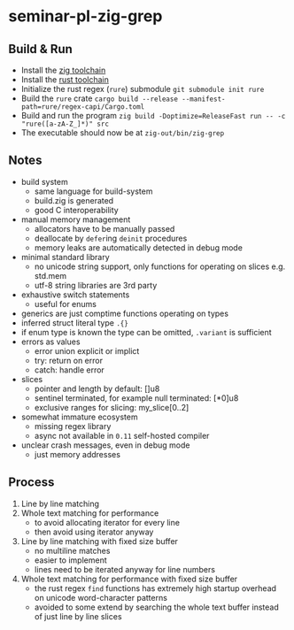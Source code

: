 # seminar-pl-zig-grep

## Build & Run
- Install the [zig toolchain](https://ziglang.org/download)
- Install the [rust toolchain](https://rustup.rs/)
- Initialize the rust regex (`rure`) submodule `git submodule init rure`
- Build the `rure` crate `cargo build --release --manifest-path=rure/regex-capi/Cargo.toml`
- Build and run the program `zig build -Doptimize=ReleaseFast run -- -c "rure([a-zA-Z_]*)" src`
- The executable should now be at `zig-out/bin/zig-grep`

## Notes
- build system
    - same language for build-system
    - build.zig is generated
    - good C interoperability
- manual memory management
    - allocators have to be manually passed
    - deallocate by `defer`ing `deinit` procedures
    - memory leaks are automatically detected in debug mode
- minimal standard library
    - no unicode string support, only functions for operating on slices e.g. std.mem
    - utf-8 string libraries are 3rd party
- exhaustive switch statements
    - useful for enums
- generics are just comptime functions operating on types
- inferred struct literal type `.{}`
- if enum type is known the type can be omitted, `.variant` is sufficient
- errors as values
    - error union explicit or implict
    - try: return on error
    - catch: handle error
- slices
    - pointer and length by default: []u8
    - sentinel terminated, for example null terminated: [*0]u8
    - exclusive ranges for slicing: my_slice[0..2]
- somewhat immature ecosystem
    - missing regex library
    - async not available in `0.11` self-hosted compiler
- unclear crash messages, even in debug mode
    - just memory addresses

## Process
1. Line by line matching
2. Whole text matching for performance
    - to avoid allocating iterator for every line
    - then avoid using iterator anyway
3. Line by line matching with fixed size buffer
    - no multiline matches
    - easier to implement
    - lines need to be iterated anyway for line numbers
4. Whole text matching for performance with fixed size buffer
    - the rust regex `find` functions has extremely high startup
      overhead on unicode word-character patterns
    - avoided to some extend by searching the whole text buffer
      instead of just line by line slices
